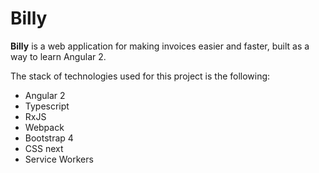 # Billy

**Billy** is a web application for making invoices easier and faster, built as a way to learn Angular 2.

The stack of technologies used for this project is the following:
- Angular 2
- Typescript
- RxJS
- Webpack
- Bootstrap 4
- CSS next
- Service Workers
